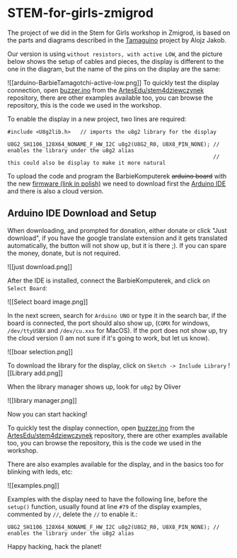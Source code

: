 # STEM-for-girls-zmigrod

The project of we did in the Stem for Girls workshop in Zmigrod, is based on the parts and diagrams described in the [Tamaguino](https://alojzjakob.github.io/Tamaguino/#hardware) project by Alojz Jakob.

Our version is using `without resistors, with active LOW`, and the picture below shows the setup of cables and pieces, the display is different to the one in the diagram, but the name of the pins on the display are the same:

![[arduino-BarbieTamagotchi-active-low.png]]
To quickly test the display connection, open [buzzer.ino](https://github.com/ArtesEdu/stem4dziewczynek/blob/main/buzzer/buzzer.ino) from the [ArtesEdu/stem4dziewczynek](https://github.com/ArtesEdu/stem4dziewczynek) repository, there are other examples available too, you can browse the repository, this is the code we used in the workshop.

To enable the display in a new project, two lines are required:

``` example
#include <U8g2lib.h>   // imports the u8g2 library for the display 

U8G2_SH1106_128X64_NONAME_F_HW_I2C u8g2(U8G2_R0, U8X8_PIN_NONE); // enables the library under the u8g2 alias 
                                                                 // this could also be display to make it more natural
```

To upload the code and program the BarbieKomputerek ~~arduino board~~ with the new [firmware (link in polish)](https://pl.wikipedia.org/wiki/Oprogramowanie_sprz%C4%99towe) we need to download first the [Arduino IDE](https://www.arduino.cc/en/software) and there is also a cloud version. 

## Arduino IDE Download and Setup

When downloading, and prompted for donation, either donate or click "Just download", if you have the google translate extension and it gets translated automatically, the button will not show up, but it is there ;). If you can spare the money, donate, but is not required.

![[just download.png]]

After the IDE is installed, connect the BarbieKomputerek, and click on `Select Board`:

![[Select board image.png]]

In the next screen, search for `Arduino UNO` or type it in the search bar, if the board is connected, the port should also show up, (`COMX` for windows, `/dev/ttyUSBX` and `/dev/cu.xxx` for MacOS). If the port does not show up, try the cloud version (I am not sure if it's going to work, but let us know).

![[boar selection.png]]

To download the library for the display, click on `Sketch -> Include Library`
![[Library add.png]]

When the library manager shows up, look for `u8g2` by Oliver

![[library manager.png]]

Now you can start hacking!

To quickly test the display connection, open [buzzer.ino](https://github.com/ArtesEdu/stem4dziewczynek/blob/main/buzzer/buzzer.ino) from the [ArtesEdu/stem4dziewczynek](https://github.com/ArtesEdu/stem4dziewczynek) repository, there are other examples available too, you can browse the repository, this is the code we used in the workshop.

There are also examples available for the display, and in the basics too for blinking with leds, etc:

![[examples.png]]

Examples with the display need to have the following line, before the `setup()` function, usually found at line `#79` of the display examples, commented by `//`, delete the `//` to enable it.:

```
U8G2_SH1106_128X64_NONAME_F_HW_I2C u8g2(U8G2_R0, U8X8_PIN_NONE); // enables the library under the u8g2 alias
```

Happy hacking, hack the planet!